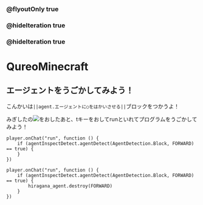 ### @flyoutOnly true
### @hideIteration true
### @hideIteration true
# QureoMinecraft

## エージェントをうごかしてみよう！

こんかいは``||agent.エージェントに○をはかいさせる||``ブロックをつかうよ！

みぎしたの![](https://raw.githubusercontent.com/camp-minecraft/TechkidsCampTutorial/master/images/playbutton.png)をおしたあと、tキーをおしてrunといれてプログラムをうごかしてみよう！
```template
player.onChat("run", function () {
    if (agentInspectDetect.agentDetect(AgentDetection.Block, FORWARD) == true) {
    }
})
```
```ghost
player.onChat("run", function () {
    if (agentInspectDetect.agentDetect(AgentDetection.Block, FORWARD) == true) {
        hiragana_agent.destroy(FORWARD)
    }
})
```